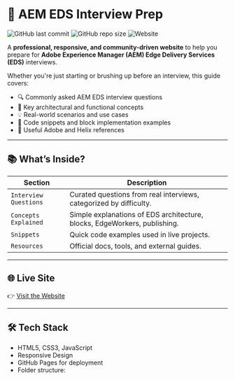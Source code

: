 # 🚀 AEM EDS Interview Prep

![GitHub last commit](https://img.shields.io/github/last-commit/your-username/aem-eds-interview-prep)
![GitHub repo size](https://img.shields.io/github/repo-size/your-username/aem-eds-interview-prep)
![Website](https://img.shields.io/website?url=https%3A%2F%2Fyour-username.github.io%2Faem-eds-interview-prep)

A **professional, responsive, and community-driven website** to help you prepare for **Adobe Experience Manager (AEM) Edge Delivery Services (EDS)** interviews.

Whether you're just starting or brushing up before an interview, this guide covers:
- 🔍 Commonly asked AEM EDS interview questions
- 📖 Key architectural and functional concepts
- 💡 Real-world scenarios and use cases
- 🧩 Code snippets and block implementation examples
- 🔗 Useful Adobe and Helix references

---

## 📚 What’s Inside?

| Section         | Description                                                                 |
|----------------|-----------------------------------------------------------------------------|
| `Interview Questions` | Curated questions from real interviews, categorized by difficulty.         |
| `Concepts Explained`  | Simple explanations of EDS architecture, blocks, EdgeWorkers, publishing. |
| `Snippets`            | Quick code examples used in live projects.                               |
| `Resources`           | Official docs, tools, and external guides.                              |

---

## 🌐 Live Site

👉 [Visit the Website](https://your-username.github.io/aem-eds-interview-prep)

---

## 🛠️ Tech Stack

- HTML5, CSS3, JavaScript
- Responsive Design
- GitHub Pages for deployment
- Folder structure:

